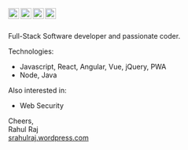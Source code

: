 <a href="https://linkedin.com/in/srahulraj">
  <img align="left" alt="Rahul Raj - LinkedIn" width="22px" src="https://cdn.jsdelivr.net/npm/simple-icons@v3/icons/linkedin.svg"/>
</a>
<a href="https://instagram.com/rahulraj_sonu">
  <img align="left" alt="Rahul Raj - Instagram" width="22px" src="https://cdn.jsdelivr.net/npm/simple-icons@v3/icons/instagram.svg"/>
</a>
<a href="https://twitter.com/rahulraj_sonu">
  <img align="left" alt="Rahul Raj - Twitter" width="22px" src="https://cdn.jsdelivr.net/npm/simple-icons@v3/icons/twitter.svg"/>
</a>
<a href="https://facebook.com/rahulrajgpj">
  <img align="left" alt="Rahul Raj - Facebook" width="22px" src="https://cdn.jsdelivr.net/npm/simple-icons@v3/icons/facebook.svg"/>
</a>
<br />
<br />

Full-Stack Software developer and passionate coder.

Technologies:
- Javascript, React, Angular, Vue, jQuery, PWA
- Node, Java

Also interested in:
- Web Security  

Cheers,  
Rahul Raj  
[srahulraj.wordpress.com](https://srahulraj.wordpress.com/)
